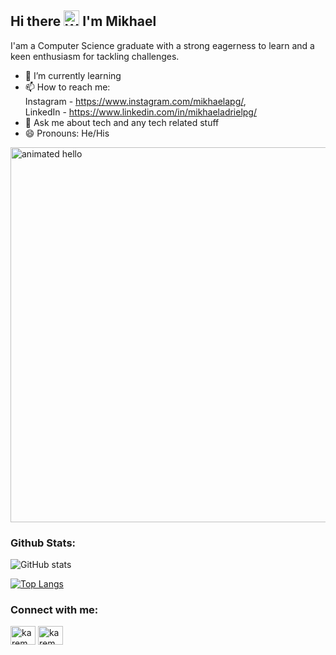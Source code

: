## Hi there <img src="https://raw.githubusercontent.com/Tarikul-Islam-Anik/Animated-Fluent-Emojis/master/Emojis/Hand%20gestures/Waving%20Hand%20Medium-Light%20Skin%20Tone.png" alt="Waving Hand Medium-Light Skin Tone" width="25" height="25" /> I'm Mikhael 

I'am a Computer Science graduate with a strong eagerness to learn and a keen enthusiasm for tackling challenges.

- 🌱 I’m currently learning  
- 📫 How to reach me: 
  <br>Instagram - https://www.instagram.com/mikhaelapg/, 
  <br>LinkedIn - https://www.linkedin.com/in/mikhaeladrielpg/
- 💬 Ask me about tech and any tech related stuff
- 😄 Pronouns: He/His

<img src="https://github.com/Anmol-Baranwal/Cool-GIFs-For-GitHub/assets/74038190/9be4d344-6782-461a-b5a6-32a07bf7b34e" width="600" alt="animated hello">

### Github Stats:

![GitHub stats](https://github-readme-stats.vercel.app/api?username=MikhaelAdrielPG&show_icons=true&theme=tokyonight)

[![Top Langs](https://github-readme-stats.vercel.app/api/top-langs/?username=MikhaelAdrielPG&hide=Jupyter%20Notebook&layout=compact&theme=tokyonight)](https://github.com/MikhaelAdrielPG/github-readme-stats)

### Connect with me: <p align="left">
<a href="https://linkedin.com/in/mikhaeladrielpg" target="blank"><img align="center" src="https://raw.githubusercontent.com/rahuldkjain/github-profile-readme-generator/master/src/images/icons/Social/linked-in-alt.svg" alt="karem saad" height="30" width="40" /></a>
<a href="https://instagram.com/mikhaelapg" target="blank"><img align="center" src="https://raw.githubusercontent.com/rahuldkjain/github-profile-readme-generator/master/src/images/icons/Social/instagram.svg" alt="karem.sd" height="30" width="40" /></a>
</p>
